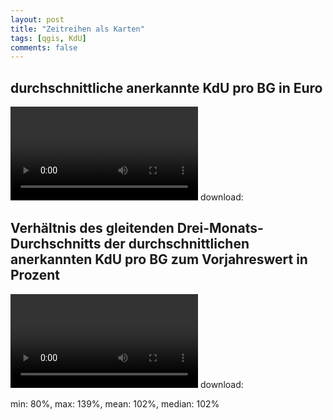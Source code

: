 ```yaml
---
layout: post
title: "Zeitreihen als Karten"
tags: [qgis, KdU]
comments: false
---
```


## durchschnittliche anerkannte KdU pro BG in Euro

<video autoplay="autoplay" loop="loop" controls="controls">
  <source src="/images/aKdU.webm" type="video/webm">
</video>
download: <https://rhombuzz.github.io/images/aKdU.webm>

## Verhältnis des gleitenden Drei-Monats-Durchschnitts der durchschnittlichen anerkannten KdU pro BG zum Vorjahreswert in Prozent
<video autoplay="autoplay" loop="loop" controls="controls">
  <source src="/images/aKdU_rollmean3.webm" type="video/webm">
</video>
download: <https://rhombuzz.github.io/images/aKdU_rollmean3.webm>

min: 80%, max: 139%, mean: 102%, median: 102%


